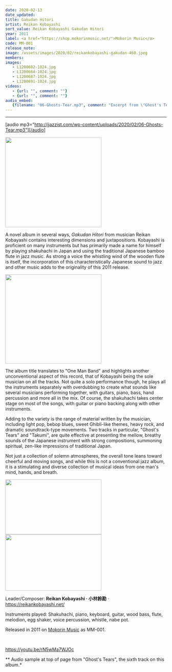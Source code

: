 ```yaml
---
date: 2020-02-13
date_updated: 
title: Gakudan Hitori
artist: Reikan Kobayashi
sort_value: Reikan Kobayashi Gakudan Hitori
year: 2011
label: <a href="https://shop.mokorinmusic.net/">Mokorin Music</a>
code: MM-001
release_note: 
image: /assets/images/2020/02/reikankobayashi-gakudan-460.jpeg
members:
images: 
   - L1200682-1024.jpg
   - L1200684-1024.jpg
   - L1200687-1024.jpg
   - L1200691-1024.jpg
videos: 
   - {url: "", comment: ""}
   - {url: "", comment: ""}
audio_embed:
   {filename: "06-Ghosts-Tear.mp3", comment: "Excerpt from \"Ghost's Tears\", the sixth track on this album:"}
---
```

---
[audio mp3="http://jjazzist.com/wp-content/uploads/2020/02/06-Ghosts-Tear.mp3"][/audio]

<a href="http://www.jjazzist.com/wp-content/uploads/2018/08/L1200682.jpg"><img class="size-medium wp-image-3595 alignright" src="http://www.jjazzist.com/wp-content/uploads/2018/08/L1200682-300x282.jpg" alt="" width="300" height="282" /></a>

A novel album in several ways, *Gakudan Hitori* from musician Reikan Kobayashi contains interesting dimensions and juxtapositions. Kobayashi is proficient on many instruments but has primarily made a name for himself by playing shakuhachi in Japan and using the traditional Japanese bamboo flute in jazz music. As strong a voice the whistling wind of the wooden flute is itself, the incorporation of this characteristically Japanese sound to jazz and other music adds to the originality of this 2011 release.

<a href="http://www.jjazzist.com/wp-content/uploads/2018/08/L1200684.jpg"><img class="size-medium wp-image-3596 alignright" src="http://www.jjazzist.com/wp-content/uploads/2018/08/L1200684-300x300.jpg" alt="" width="300" height="279" /></a>

The album title translates to "One Man Band" and highlights another unconventional aspect of this record, that of Kobayashi being the sole musician on all the tracks. Not quite a solo performance though, he plays all the instruments separately with overdubbing to create what sounds like several musicians performing together, with guitars, piano, bass, hand percussion and more all in the mix. Of course, the shakuhachi takes center stage on most of the songs, with guitar or piano backing along with other instruments.

Adding to the variety is the range of material written by the musician, including light pop, bebop blues, sweet Ghibli-like themes, heavy rock, and dramatic soundtrack-type movements. Two tracks in particular, "Ghost's Tears" and "Takumi", are quite effective at presenting the mellow, breathy sounds of the Japanese instrument with strong compositions, summoning spiritual, zen-like impressions of traditional Japan.

Not just a collection of solemn atmospheres, the overall tone leans toward cheerful and moving songs, and while this is not a conventional jazz album, it is a stimulating and diverse collection of musical ideas from one man's mind, hands, and breath.

<a href="http://www.jjazzist.com/wp-content/uploads/2018/08/L1200687.jpg"><img class="alignnone size-medium wp-image-3597" src="http://www.jjazzist.com/wp-content/uploads/2018/08/L1200687-300x171.jpg" alt="" width="300" height="172" /></a> <a href="http://www.jjazzist.com/wp-content/uploads/2018/08/L1200691.jpg"><img class="alignnone size-medium wp-image-3598" src="http://www.jjazzist.com/wp-content/uploads/2018/08/L1200691-300x171.jpg" alt="" width="300" height="176" /></a>

Leader/Composer: <strong>Reikan Kobayashi · 小林鈴勘</strong> · <a href="https://reikankobayashi.net/">https://reikankobayashi.net/</a>

Instruments played: Shakuhachi, piano, keyboard, guitar, wood bass, flute, melodion, egg shaker, voice percussion, whistle, nabe pot.

Released in 2011 on <a href="https://shop.mokorinmusic.net/">Mokorin Music</a> as MM-001.

&nbsp;

https://youtu.be/rN5wMa7WJOc

** Audio sample at top of page from "Ghost's Tears", the sixth track on this album.*

